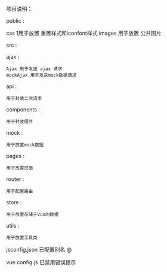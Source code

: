 项目说明：

public :

  css 1用于放置 重置样式和iconfont样式
  images 用于放置 公共图片

src :

  ajax :

    Ajax 用于发送 ajax 请求
    mockAjax 用于发送mock数据请求

  api :

    用于封装二次请求

  components :

    用于封装组件

  mock :

    用于放置mock数据

  pages :

    用于放置页面

  router :

    用于配置路由

  store :

    用于放置存储于vux的数据

  utils :

    用于放置工具类

  jsconfig.json 已配置别名 @

  vue.config.js 已禁用错误提示